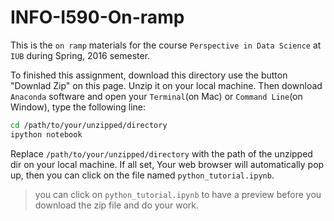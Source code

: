 # INFO-I590-On-ramp
This is the `on ramp` materials for the course `Perspective in Data Science` at `IUB` during Spring, 2016 semester.

To finished this assignment, download this directory use the button "Downlad Zip" on this page. Unzip it on your local machine. Then download `Anaconda` software and open your `Terminal`(on Mac) or `Command Line`(on Window), type the following line:

```bash
cd /path/to/your/unzipped/directory
ipython notebook
```
Replace `/path/to/your/unzipped/directory` with the path of the unzipped dir on your local machine. If all set,
Your web browser will automatically pop up, then you can click on the file named `python_tutorial.ipynb`.

> you can click on `python_tutorial.ipynb` to have a preview before you download the zip file and do your work.
